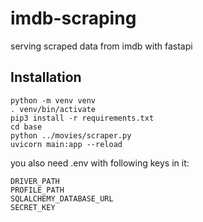 # imdb-scraping
serving scraped data from imdb with fastapi

## Installation
```
python -m venv venv
. venv/bin/activate
pip3 install -r requirements.txt
cd base
python ../movies/scraper.py
uvicorn main:app --reload
```

you also need .env with following keys in it:
```
DRIVER_PATH
PROFILE_PATH
SQLALCHEMY_DATABASE_URL
SECRET_KEY
```


